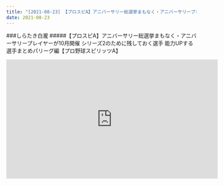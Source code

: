 ```yaml
---
title: "[2021-08-23] 【プロスピA】アニバーサリー総選挙まもなく・アニバーサリープレイヤーが10月開催 シリーズ2のために残しておく選手 能力UPする選手まとめパリーグ編【プロ野球スピリッツA】 他"
date: 2021-08-23
---
```

###しらたき白瀧
#####【プロスピA】アニバーサリー総選挙まもなく・アニバーサリープレイヤーが10月開催 シリーズ2のために残しておく選手 能力UPする選手まとめパリーグ編【プロ野球スピリッツA】
<iframe width="560" height="315" src="https://www.youtube.com/embed/FV9-eUZFv54" frameborder="0" allow="accelerometer; autoplay; clipboard-write; encrypted-media; gyroscope; picture-in-picture" allowfullscreen></iframe>

